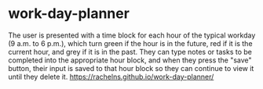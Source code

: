 # work-day-planner

The user is presented with a time block for each hour of the typical workday (9 a.m. to 6 p.m.), which turn green if the hour is in the future, red if it is the current hour, and grey if it is in the past. They can type notes or tasks to be completed into the appropriate hour block, and when they press the "save" button, their input is saved to that hour block so they can continue to view it until they delete it.
https://rachelns.github.io/work-day-planner/
